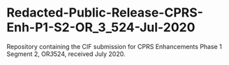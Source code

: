 # Redacted-Public-Release-CPRS-Enh-P1-S2-OR_3_524-Jul-2020
Repository containing the CIF submission for CPRS Enhancements Phase 1 Segment 2, OR*3*524, received July 2020.
